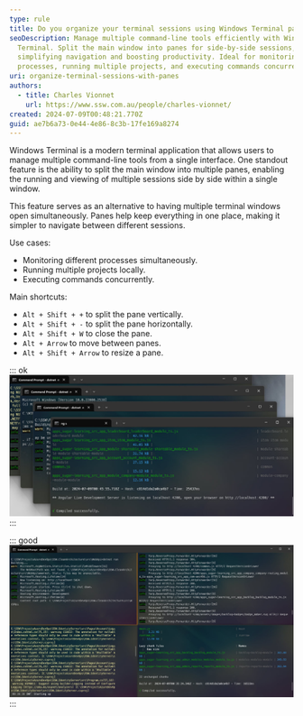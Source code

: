 ```yaml
---
type: rule
title: Do you organize your terminal sessions using Windows Terminal panes?
seoDescription: Manage multiple command-line tools efficiently with Windows
  Terminal. Split the main window into panes for side-by-side sessions,
  simplifying navigation and boosting productivity. Ideal for monitoring
  processes, running multiple projects, and executing commands concurrently.
uri: organize-terminal-sessions-with-panes
authors:
  - title: Charles Vionnet
    url: https://www.ssw.com.au/people/charles-vionnet/
created: 2024-07-09T00:48:21.770Z
guid: ae7b6a73-0e44-4e86-8c3b-17fe169a8274
---
```


Windows Terminal is a modern terminal application that allows users to manage multiple command-line tools from a single interface. One standout feature is the ability to split the main window into multiple panes, enabling the running and viewing of multiple sessions side by side within a single window.

<!--endintro-->

This feature serves as an alternative to having multiple terminal windows open simultaneously. Panes help keep everything in one place, making it simpler to navigate between different sessions.

Use cases:
* Monitoring different processes simultaneously.
* Running multiple projects locally.
* Executing commands concurrently.

Main shortcuts:
* `Alt + Shift + +` to split the pane vertically.
* `Alt + Shift + -` to split the pane horizontally.
* `Alt + Shift + W` to close the pane.
* `Alt + Arrow` to move between panes.
* `Alt + Shift + Arrow` to resize a pane.

::: ok  
![Figure: APIs and front-end applications running in different windows](multiple-windows.jpg)
:::

::: good  
![Figure: APIs and front-end applications running in panes](one-window.jpg)
:::

